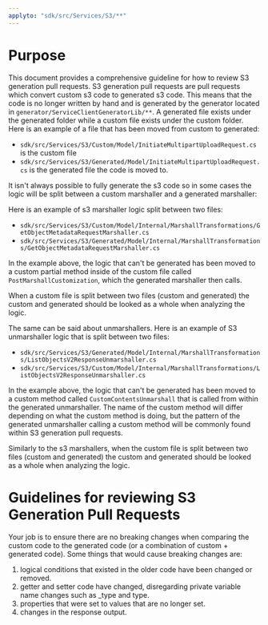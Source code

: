 ```yaml
---
applyto: "sdk/src/Services/S3/**"
---
```



# Purpose

This document provides a comprehensive guideline for how to review S3 generation pull requests. S3 generation pull requests are pull requests which convert custom s3 code to generated s3 code. This means that the code is no longer written by hand and is generated by the generator located in `generator/ServiceClientGeneratorLib/**`. A generated file exists under the generated folder while a custom file exists under the custom folder. Here is an example of a file that has been moved from custom to generated:

* `sdk/src/Services/S3/Custom/Model/InitiateMultipartUploadRequest.cs` is the custom file
* `sdk/src/Services/S3/Generated/Model/InitiateMultipartUploadRequest.cs` is the generated file the code is moved to.

It isn't always possible to fully generate the s3 code so in some cases the logic will be split between a custom marshaller and a generated marshaller:

Here is an example of s3 marshaller logic split between two files:

* `sdk/src/Services/S3/Custom/Model/Internal/MarshallTransformations/GetObjectMetadataRequestMarshaller.cs` 
* `sdk/src/Services/S3/Generated/Model/Internal/MarshallTransformations/GetObjectMetadataRequestMarshaller.cs`

In the example above, the logic that can't be generated has been moved to a custom partial method inside of the custom file called `PostMarshallCustomization`, which the generated marshaller then calls.

When a custom file is split between two files (custom and generated) the custom and generated should be looked as a whole when analyzing the logic.

The same can be said about unmarshallers. Here is an example of S3 unmarshaller logic that is split between two files:
* `sdk/src/Services/S3/Generated/Model/Internal/MarshallTransformations/ListObjectsV2ResponseUnmarshaller.cs`
* `sdk/src/Services/S3/Custom/Model/Internal/MarshallTransformations/ListObjectsV2ResponseUnmarshaller.cs`

In the example above, the logic that can't be generated has been moved to a custom method called `CustomContentsUnmarshall` that is called from within the generated unmarshaller. The name of the custom method will differ depending on what the custom method is doing, but the pattern of the generated unmarshaller calling a custom method will be commonly found within S3 generation pull requests.

Similarly to the s3 marshallers, when the custom file is split between two files (custom and generated) the custom and generated should be looked as a whole when analyzing the logic.

# Guidelines for reviewing S3 Generation Pull Requests
Your job is to ensure there are no breaking changes when comparing the custom code to the generated code (or a combination of custom + generated code). Some things that would cause breaking changes are:
1. logical conditions that existed in the older code have been changed or removed.
2. getter and setter code have changed, disregarding private variable name changes such as _type and type.
3. properties that were set to values that are no longer set.
4. changes in the response output.
